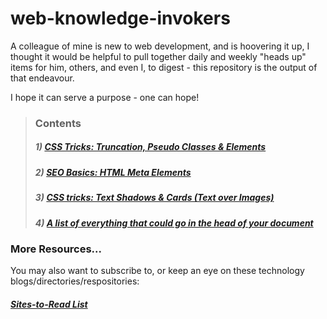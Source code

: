 # web-knowledge-invokers
A colleague of mine is new to web development, and is hoovering it up, I thought it would be helpful to pull together daily and weekly "heads up" items for him, others, and even I, to digest - this repository is the output of that endeavour.

I hope it can serve a purpose - one can hope!


>### Contents
>##### 1) [CSS Tricks: Truncation, Pseudo Classes & Elements](./episodes/1.md)
>##### 2) [SEO Basics: HTML Meta Elements](./episodes/2.md)
>##### 3) [CSS tricks: Text Shadows & Cards (Text over Images)](./episodes/3.md)
>##### 4) [A list of everything that could go in the head of your document](./episodes/4.md)

### More Resources...
You may also want to subscribe to, or keep an eye on these technology blogs/directories/respositories:
##### [Sites-to-Read List](./resources/sites-to-read.md)

